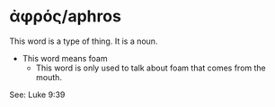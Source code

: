 # ἀφρός/aphros  
This word is a type of thing. It is a noun. 

* This word means foam
    * This word is only used to talk about foam that comes from the mouth. 

See: Luke 9:39
